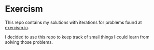 # Exercism

This repo contains my solutions with iterations for problems found at
[exercism.io](http://exercism.io).

I decided to use this repo to keep track of small things I could
learn from solving those problems.
